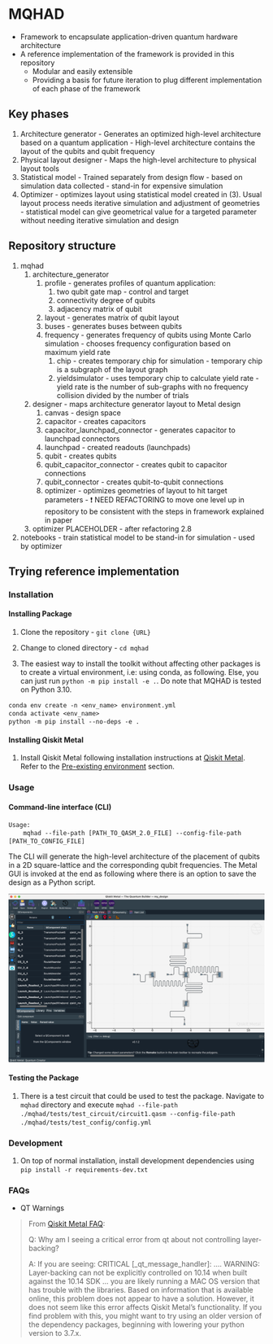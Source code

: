 # MQHAD

- Framework to encapsulate application-driven quantum hardware architecture
- A reference implementation of the framework is provided in this repository
  - Modular and easily extensible
  - Providing a basis for future iteration to plug different implementation of each phase of the framework
  
## Key phases

1. Architecture generator - Generates an optimized high-level architecture based on a quantum application - High-level architecture contains the layout of the qubits and qubit frequency
2. Physical layout designer - Maps the high-level architecture to physical layout tools
3. Statistical model - Trained separately from design flow - based on simulation data collected - stand-in for expensive simulation
4. Optimizer - optimizes layout using statistical model created in (3). Usual layout process needs iterative simulation and adjustment of geometries - statistical model can give geometrical value for a targeted parameter without needing iterative simulation and design

## Repository structure

1. mqhad
   1. architecture_generator
      1. profile - generates profiles of quantum application:
         1. two qubit gate map - control and target
         2. connectivity degree of qubits
         3. adjacency matrix of qubit
      2. layout - generates matrix of qubit layout
      3. buses - generates buses between qubits
      4. frequency - generates frequency of qubits using Monte Carlo simulation - chooses frequency configuration based on maximum yield rate
         1. chip - creates temporary chip for simulation - temporary chip is a subgraph of the layout graph
         2. yieldsimulator - uses temporary chip to calculate yield rate - yield rate is the number of sub-graphs with no frequency collision divided by the number of trials
   2. designer - maps architecture generator layout to Metal design
      1. canvas - design space
      2. capacitor - creates capacitors
      3. capacitor_launchpad_connector - generates capacitor to launchpad connectors
      4. launchpad - created readouts (launchpads)
      5. qubit - creates qubits
      6. qubit_capacitor_connector - creates qubit to capacitor connections
      7. qubit_connector - creates qubit-to-qubit connections
      8. optimizer - optimizes geometries of layout to hit target parameters - :exclamation: NEED REFACTORING to move one level up in repository to be consistent with the steps in framework explained in paper
   3. optimizer PLACEHOLDER - after refactoring 2.8
2. notebooks - train statistical model to be stand-in for simulation - used by optimizer

## Trying reference implementation

### Installation

#### Installing Package

1. Clone the repository - `git clone {URL}`

2. Change to cloned directory - `cd mqhad`

3. The easiest way to install the toolkit without affecting other packages is to create a virtual environment, i.e: using conda, as following. Else, you can just run `python -m pip install -e .`. Do note that MQHAD is tested on Python 3.10.

```text
conda env create -n <env_name> environment.yml
conda activate <env_name>
python -m pip install --no-deps -e .
```

#### Installing Qiskit Metal

1. Install Qiskit Metal following installation instructions at [Qiskit Metal](https://qiskit.org/documentation/metal/installation.html). Refer to the [Pre-existing environment](https://qiskit.org/documentation/metal/installation.html#option-2-a-pre-existing-environment) section.

### Usage

#### Command-line interface (CLI)

```text
Usage:
    mqhad --file-path [PATH_TO_QASM_2.0_FILE] --config-file-path [PATH_TO_CONFIG_FILE]
```

The CLI will generate the high-level architecture of the placement of qubits in a 2D square-lattice and the corresponding qubit frequencies. The Metal GUI is invoked at the end as following where there is an option to save the design as a Python script.

![4_qubit_2D_square_lattice](docs/images/4_qubit_2D_square_lattice.png)

#### Testing the Package

1. There is a test circuit that could be used to test the package. Navigate to `mqhad` directory and execute `mqhad --file-path ./mqhad/tests/test_circuit/circuit1.qasm --config-file-path ./mqhad/tests/test_config/config.yml`

### Development

1. On top of normal installation, install development dependencies using `pip install -r requirements-dev.txt`

### FAQs

- QT Warnings

>From [Qiskit Metal FAQ](https://qiskit.org/documentation/metal/faq.html):
>
>Q: Why am I seeing a critical error from qt about not controlling layer-backing?
>
>A: If you are seeing: CRITICAL [_qt_message_handler]: …. WARNING: Layer-backing can not be explicitly controlled on 10.14 when built against the 10.14 SDK … you are likely running a MAC OS version that has trouble with the libraries. Based on information that is available online, this problem does not appear to have a solution. However, it does not seem like this error affects Qiskit Metal’s functionality. If you find problem with this, you might want to try using an older version of the dependency packages, beginning with lowering your python version to 3.7.x.

